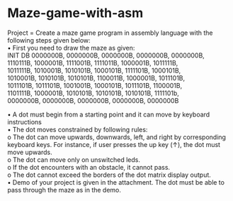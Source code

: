 # Maze-game-with-asm

Project = Create a maze game program in assembly language with the following steps given below: \
• First you need to draw the maze as given: \
INIT DB 0000000B, 0000000B, 0000000B, 0000000B, 0000000B, \
1110111B, 1000001B, 1111001B, 1111011B, 1000001B, 1011111B, \
1011111B, 1010001B, 1010101B, 1000101B, 1111101B, 1000101B, \
1010001B, 1010101B, 1010101B, 1100011B, 1000001B, 1011101B, \
1011101B, 1011101B, 1001001B, 1000101B, 1011101B, 1100001B, \
1101111B, 1000001B, 1010101B, 1010101B, 1010101B, 1111101b, \
0000000B, 0000000B, 0000000B, 0000000B, 0000000B 

• A dot must begin from a starting point and it can move by keyboard instructions \
• The dot moves constrained by following rules: \
o The dot can move upwards, downwards, left, and right by corresponding keyboard keys. For instance, if user presses the up key (↑), the dot must move upwards. \
o The dot can move only on unswitched leds. \
o If the dot encounters with an obstacle, it cannot pass. \
o The dot cannot exceed the borders of the dot matrix display output. \
• Demo of your project is given in the attachment. The dot must be able to pass through the maze as in the demo.
